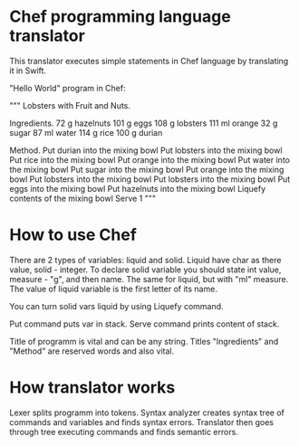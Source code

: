 # Chef programming language translator

This translator executes simple statements in Chef language by translating it in Swift.

"Hello World" program in Chef:

"""
Lobsters with Fruit and Nuts.

Ingredients.
72 g hazelnuts
101 g eggs
108 g lobsters
111 ml orange
32 g sugar
87 ml water
114 g rice
100 g durian

Method.
Put durian into the mixing bowl
Put lobsters into the mixing bowl
Put rice into the mixing bowl
Put orange into the mixing bowl
Put water into the mixing bowl
Put sugar into the mixing bowl
Put orange into the mixing bowl
Put lobsters into the mixing bowl
Put lobsters into the mixing bowl
Put eggs into the mixing bowl
Put hazelnuts into the mixing bowl
Liquefy contents of the mixing bowl
Serve 1
"""

# How to use Chef

There are 2 types of variables: liquid and solid. Liquid have char as there value, solid - integer. To declare solid variable you should state int value, measure - "g", and then name. The same for liquid, but with "ml" measure. The value of liquid variable is the first letter of its name. 

You can turn solid vars liquid by using Liquefy command.

Put command puts var in stack. 
Serve command prints content of stack.

Title of programm is vital and can be any string.
Titles "Ingredients" and "Method" are reserved words and also vital.

# How translator works

Lexer splits programm into tokens.
Syntax analyzer creates syntax tree of commands and variables and finds syntax errors.
Translator then goes through tree executing commands and finds semantic errors.

